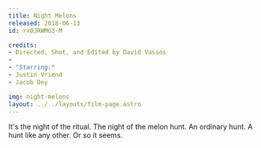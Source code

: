 ```yaml
---
title: Night Melons
released: 2018-06-13
id: rx0JRWMG3-M

credits:
- Directed, Shot, and Edited by David Vassos
-
- "Starring:"
- Justin Vriend
- Jacob Dey

img: night-melons
layout: ../../layouts/film-page.astro
---
```


It's the night of the ritual. The night of the melon hunt. An ordinary hunt. A hunt
like any other. Or so it seems. 
